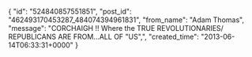  {
   "id": "524840857551851",
   "post_id": "462493170453287_484074394961831",
   "from_name": "Adam Thomas",
   "message": "CORCHAIGH !! Where the TRUE REVOLUTIONARIES/ REPUBLICANS ARE FROM...ALL OF \"US\",",
   "created_time": "2013-06-14T06:33:31+0000"
 }
